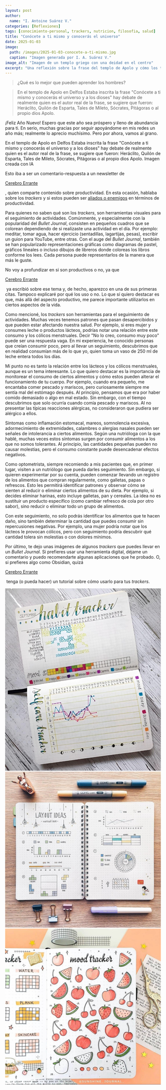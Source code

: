 ```yaml
---
layout: post
author:
  name: "I. Antoine Suárez V."
categories: [Reflexiones]
tags: [conocimiento-personal, trackers, nutricion, filosofia, salud]
title: "Conócete a ti mismo y conocerás el universo"
date: 2025-01-03
image:
  path: /images/2025-01-03-conocete-a-ti-mismo.jpg
  caption: "Imagen generada por I. A. Suárez V."
image_alt: "Imagen de un templo griego con una deidad en el centro"
excerpt: "Una reflexión sobre la frase del templo de Apolo y cómo los trackers pueden ayudarnos a observar patrones que impactan nuestra salud, productividad y bienestar."
---
```



> ¿Qué es lo mejor que pueden aprender los hombres?

> En el templo de Apolo en Delfos Estaba inscrita la frase "Conócete a ti mismo y conocerás el universo y a los dioses" hay debate de realmente quien es el autor real de la frase, se sugiere que fueron: Heráclito, Quilón de Esparta, Tales de Mileto, Sócrates, Pitágoras o al propio dios Apolo​.

¡Feliz Año Nuevo! Espero que este año sea próspero y lleno de abundancia para ti. En serio, muchas gracias por seguir apoyándome en mis redes un año más; realmente lo aprecio muchísimo. Pero por ahora, vamos al grano.


En el templo de Apolo en Delfos Estaba inscrita la frase "Conócete a ti mismo y conocerás el universo y a los dioses" hay debate de realmente quien es el autor real de la frase, se sugiere que fueron: Heráclito, Quilón de Esparta, Tales de Mileto, Sócrates, Pitágoras o al propio dios Apolo​. Imagen creada con IA

Esto iba a ser un comentario-respuesta a un newsletter de 

[Cerebro Errante](https://open.substack.com/users/115197612-cerebro-errante?utm_source=mentions)

, quien comparte contenido sobre productividad. En esta ocasión, hablaba sobre los _trackers_ y si estos pueden ser [aliados o enemigos](https://micerebroerrante.substack.com/p/trackers-aliados-o-enemigos-de-tu) en términos de productividad.

Para quienes no saben qué son los _trackers_, son herramientas visuales para el seguimiento de actividades. Comúnmente, y especialmente con la popularidad del _Bullet Journal_, consisten en pequeños cuadros que se colorean dependiendo de si realizaste una actividad en el día. Por ejemplo: meditar, tomar agua, hacer ejercicio (sentadillas, lagartijas, pesas), escribir un guion para YouTube, entre otras. Con el auge del _Bullet Journal_, también se han popularizado representaciones gráficas como diagramas de pastel, gráficos lineales o incluso dibujos de libreros donde coloreas los libros conforme los lees. Cada persona puede representarlos de la manera que más le guste.

No voy a profundizar en si son productivos o no, ya que 

[Cerebro Errante](https://open.substack.com/users/115197612-cerebro-errante?utm_source=mentions)

 ya escribió sobre ese tema y, de hecho, aparezco en una de sus primeras citas. Tampoco explicaré por qué los uso o no. Lo que sí quiero destacar es que, más allá del aspecto productivo, me parece importante utilizarlos en ciertos aspectos de la vida.

Como mencioné, los _trackers_ son herramientas para el seguimiento de actividades. Muchas veces tenemos patrones que pasan desapercibidos y que pueden estar afectando nuestra salud. Por ejemplo, si eres mujer y consumes leche o productos lácteos, podrías notar una relación entre este consumo y los cólicos menstruales. Decir "No lo creo, consumo muy poco" puede ser una respuesta vaga. En mi experiencia, he conocido personas que creían consumir poco, pero al llevar un seguimiento, descubrimos que en realidad consumían más de lo que yo, quien toma un vaso de 250 ml de leche entera todos los días.

Mi punto no es tanto la relación entre los lácteos y los cólicos menstruales, aunque es un tema interesante. Lo que quiero destacar es la importancia de monitorear el consumo de ciertos alimentos y cómo estos pueden alterar el funcionamiento de tu cuerpo. Por ejemplo, cuando era pequeño, me encantaba comer pescado y mariscos, pero curiosamente siempre me sentía mal del estómago después. Al principio, pensamos que era por haber comido demasiado o algo en mal estado. Sin embargo, con el tiempo descubrimos que solo ocurría cuando comía pescado y mariscos. Al no presentar las típicas reacciones alérgicas, no consideraron que pudiera ser alérgico a ellos.

Síntomas como inflamación estomacal, mareos, somnolencia excesiva, adormecimiento de extremidades, calambres o alergias nasales pueden ser señales de intolerancia a ciertos alimentos. Según una nutrióloga con la que hablé, muchas veces estos síntomas surgen por consumir alimentos a los que no somos tolerantes. Al principio, las cantidades pequeñas pueden no causar molestias, pero el consumo constante puede desencadenar efectos negativos.

Como optometrista, siempre recomiendo a mis pacientes que, en primer lugar, visiten a un nutriólogo que pueda darles seguimiento. Sin embargo, si quieren experimentar por su cuenta, pueden comenzar llevando un registro de los alimentos que compran regularmente, como galletas, papas o refrescos. Esto les permitirá identificar patrones y observar cómo se sienten al reducir o eliminar ciertos alimentos de su dieta. Por ejemplo, si decides eliminar harinas, esto incluye galletas, pan y cereales. La idea no es sustituir un producto específico (como cambiar refresco de cola por otro sabor), sino reducir o eliminar todo un grupo de alimentos.

Con este seguimiento, no solo podrás identificar los alimentos que te hacen daño, sino también determinar la cantidad que puedes consumir sin repercusiones negativas. Por ejemplo, una mujer podría notar que los lácteos le provocan cólicos, pero con seguimiento podría descubrir qué cantidad tolera sin molestias o con dolores mínimos.

Por último, te dejo unas imágenes de algunos _trackers_ que puedes llevar en un _Bullet Journal_. Si prefieres usar una herramienta digital, déjame un comentario y puedo recomendarte algunas aplicaciones que he probado. O, si prefieres algo como Obsidian, quizá 

[Cerebro Errante](https://open.substack.com/users/115197612-cerebro-errante?utm_source=mentions)

 tenga (o pueda hacer) un tutorial sobre cómo usarlo para tus _trackers_.

![](/images/2025-01-03-conocete-a-ti-mismo.1.jpg)
![](/images/2025-01-03-conocete-a-ti-mismo.2.jpg)
![](/images/2025-01-03-conocete-a-ti-mismo.3.jpg)
